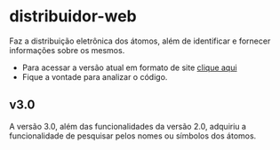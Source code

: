 # distribuidor-web
Faz a distribuição eletrônica dos átomos, além de identificar e fornecer informações sobre os mesmos.
* Para acessar a versão atual em formato de site [clique aqui](https://arthurlobopro.github.io/distribuidor-web/)
* Fique a vontade para analizar o código.

## v3.0
A versão 3.0, além das funcionalidades da versão 2.0, adquiriu a funcionalidade de pesquisar pelos nomes ou símbolos dos átomos.
